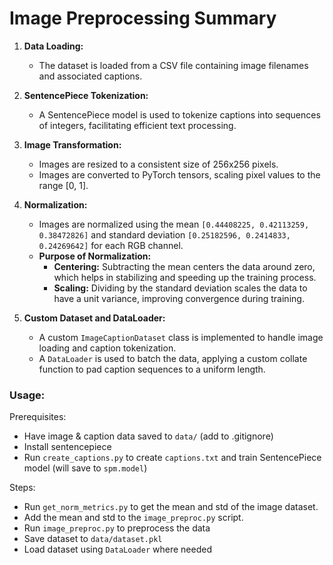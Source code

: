 # Image Preprocessing Summary


1. **Data Loading:**
   - The dataset is loaded from a CSV file containing image filenames and associated captions.

2. **SentencePiece Tokenization:**
   - A SentencePiece model is used to tokenize captions into sequences of integers, facilitating efficient text processing.

3. **Image Transformation:**
   - Images are resized to a consistent size of 256x256 pixels.
   - Images are converted to PyTorch tensors, scaling pixel values to the range [0, 1].

4. **Normalization:**
   - Images are normalized using the mean `[0.44408225, 0.42113259, 0.38472826]` and standard deviation `[0.25182596, 0.2414833, 0.24269642]` for each RGB channel.
   - **Purpose of Normalization:**
     - **Centering:** Subtracting the mean centers the data around zero, which helps in stabilizing and speeding up the training process.
     - **Scaling:** Dividing by the standard deviation scales the data to have a unit variance, improving convergence during training.

5. **Custom Dataset and DataLoader:**
   - A custom `ImageCaptionDataset` class is implemented to handle image loading and caption tokenization.
   - A `DataLoader` is used to batch the data, applying a custom collate function to pad caption sequences to a uniform length.

### Usage:

Prerequisites:
- Have image & caption data saved to `data/` (add to .gitignore)
- Install sentencepiece
- Run `create_captions.py` to create `captions.txt` and train SentencePiece model (will save to `spm.model`)


Steps:
- Run `get_norm_metrics.py` to get the mean and std of the image dataset.
- Add the mean and std to the `image_preproc.py` script.
- Run `image_preproc.py` to preprocess the data
- Save dataset to `data/dataset.pkl`
- Load dataset using `DataLoader` where needed